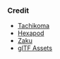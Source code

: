 ### Credit

* [Tachikoma](https://sketchfab.com/3d-models/tachikoma-7ec03deb78de4a1b908d2bc736ff0f15)
* [Hexapod](https://sketchfab.com/3d-models/gd55-brennanmcgreevy-mod2-129bf05394264915ac804496a2aa3d47)
* [Zaku](https://sketchfab.com/3d-models/zaku-ii-730a08b171aa4ac0a43131752150acfb)
* [glTF Assets](https://github.com/KhronosGroup/glTF-Sample-Assets)
